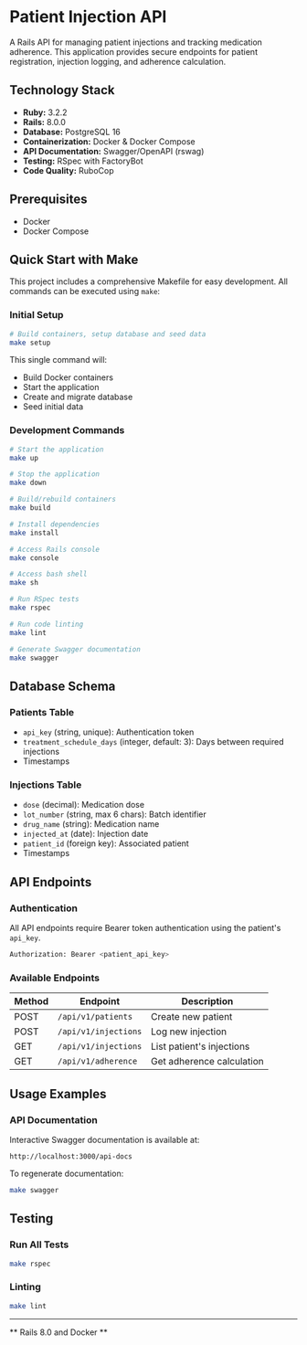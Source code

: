 # Patient Injection API

A Rails API for managing patient injections and tracking medication adherence. This application provides secure endpoints for patient registration, injection logging, and adherence calculation.

## Technology Stack

- **Ruby:** 3.2.2
- **Rails:** 8.0.0
- **Database:** PostgreSQL 16
- **Containerization:** Docker & Docker Compose
- **API Documentation:** Swagger/OpenAPI (rswag)
- **Testing:** RSpec with FactoryBot
- **Code Quality:** RuboCop

## Prerequisites

- Docker
- Docker Compose

## Quick Start with Make

This project includes a comprehensive Makefile for easy development. All commands can be executed using `make`:

### Initial Setup

```bash
# Build containers, setup database and seed data
make setup
```

This single command will:
- Build Docker containers
- Start the application
- Create and migrate database
- Seed initial data

### Development Commands

```bash
# Start the application
make up

# Stop the application
make down

# Build/rebuild containers
make build

# Install dependencies
make install

# Access Rails console
make console

# Access bash shell
make sh

# Run RSpec tests
make rspec

# Run code linting
make lint

# Generate Swagger documentation
make swagger
```

##  Database Schema

### Patients Table
- `api_key` (string, unique): Authentication token
- `treatment_schedule_days` (integer, default: 3): Days between required injections
- Timestamps

### Injections Table
- `dose` (decimal): Medication dose
- `lot_number` (string, max 6 chars): Batch identifier
- `drug_name` (string): Medication name
- `injected_at` (date): Injection date
- `patient_id` (foreign key): Associated patient
- Timestamps

##  API Endpoints

### Authentication
All API endpoints require Bearer token authentication using the patient's `api_key`.

```bash
Authorization: Bearer <patient_api_key>
```

### Available Endpoints

| Method | Endpoint | Description |
|--------|----------|-------------|
| POST | `/api/v1/patients` | Create new patient |
| POST | `/api/v1/injections` | Log new injection |
| GET | `/api/v1/injections` | List patient's injections |
| GET | `/api/v1/adherence` | Get adherence calculation |

## Usage Examples

### API Documentation

Interactive Swagger documentation is available at:
```
http://localhost:3000/api-docs
```

To regenerate documentation:
```bash
make swagger
```

## Testing

### Run All Tests
```bash
make rspec
```

### Linting
```bash
make lint
```

---
** Rails 8.0 and Docker **
